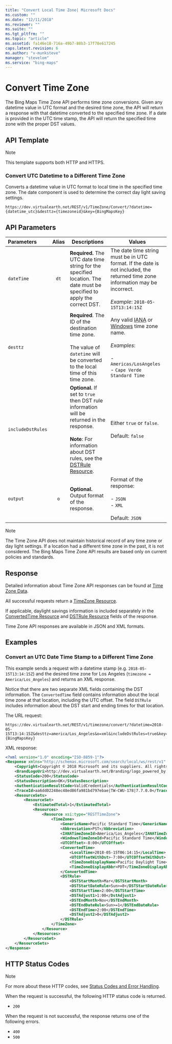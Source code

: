 ```yaml
---
title: "Convert Local Time Zone| Microsoft Docs"
ms.custom: ""
ms.date: "12/11/2018"
ms.reviewer: ""
ms.suite: ""
ms.tgt_pltfrm: ""
ms.topic: "article"
ms.assetid: fa146e18-716a-49b7-88b3-17f78e617245
caps.latest.revision: 6
ms.author: "v-munksteve"
manager: "stevelom"
ms.service: "bing-maps"
---
```


# Convert Time Zone

The Bing Maps Time Zone API performs time zone conversions. Given any datetime value in UTC format and the desired time zone, the API will return a response with that datetime converted to the specified time zone. If a date is provided in the UTC time stamp, the API will return the specified time zone with the proper DST values.

## API Template

> [!NOTE]
>
> This template supports both HTTP and HTTPS.

### Convert UTC Datetime to a Different Time Zone

Converts a datetime value in UTC format to local time in the specified time zone. The date component is used to determine the correct day light saving settings. 

```url
https://dev.virtualearth.net/REST/v1/TimeZone/Convert/?datetime={datetime_utc}&desttz={timezoneid}&key={BingMapsKey}
```

## API Parameters

|Parameters |Alias  |Descriptions  |Values |
|:------|:----:|---------|---------|
|`dateTime` |`dt`| **Required.** The UTC date time string for the specified location. The date must be specified to apply the correct DST.| The date time string must be in UTC format. If the date is not included, the returned time zone information may be incorrect.<br /><br />*Example*: `2018-05-15T13:14:15Z` |
|`desttz` | |  **Required**. The ID of the destination time zone.<br /><br />The value of `datetime` will be converted to the local time of this time zone. | Any valid [IANA](https://en.wikipedia.org/wiki/List_of_tz_database_time_zones) or [Windows](https://support.microsoft.com/help/973627/microsoft-time-zone-index-values) time zone name.<br /><br />*Examples*:<br /><br />- `Americas/LosAngeles`<br />- `Cape Verde Standard Time`|
|`includeDstRules`| | **Optional.** If set to `true` then DST rule information will be returned in the response.<br /><br />**Note**: For information about DST rules, see the [DSTRule Resource](time-zone-data.md). | Either `true` or `false`.<br /><br />Default: `false` |
|`output`|`o`|**Optional.** Output format of the response.|Format of the response:<br/><br/>- `JSON`<br />- `XML`<br /><br />Default: `JSON`|


> [!NOTE]
>
> The Time Zone API does not maintain historical record of any time zone or day light settings. If a location had a different time zone in the past, it is not considered. The Bing Maps Time Zone API results are based only on current policies and standards.

## Response

Detailed information about Time Zone API responses can be found at [Time Zone Data](time-zone-data.md).

All successful requests return a [TimeZone Resource](time-zone-data.md). 

If applicable, daylight savings information is included separately in the [ConvertedTime Resource](time-zone-data.md) and [DSTRule Resource](time-zone-data.md) fields of the response.

Time Zone API responses are available in JSON and XML formats.

## Examples

### Convert an UTC Date Time Stamp to a Different Time Zone

This example sends a request with a datetime stamp (e.g. `2018-05-15T13:14:15Z`) and the desired time zone for Los Angeles (`timezone = America/Los_Angeles`) and returns an XML response. 

Notice that there are two separate XML fields containing the DST information. The `ConvertedTime` field contains information about the local time zone at that location, including the UTC offset. The field `DSTRule` includes information about the DST start and ending times for that location.

The URL request:

```url
https://dev.virtualearth.net/REST/v1/timezone/convert/?datetime=2018-05-15T13:14:15Z&desttz=america/Los_Angeles&o=xml&includeDstRules=true&key={BingMapsKey}

```

XML response:

```xml
<?xml version="1.0" encoding="ISO-8859-1"?>
<Response xmlns="http://schemas.microsoft.com/search/local/ws/rest/v1" xmlns:xsi="http://www.w3.org/2001/XMLSchema-instance" xmlns:xsd="http://www.w3.org/2001/XMLSchema">
    <Copyright>Copyright © 2018 Microsoft and its suppliers. All rights reserved. This API cannot be accessed and the content and any results may not be used, reproduced or transmitted in any manner without express written permission from Microsoft Corporation.</Copyright>
    <BrandLogoUri>http://dev.virtualearth.net/Branding/logo_powered_by.png</BrandLogoUri>
    <StatusCode>200</StatusCode>
    <StatusDescription>OK</StatusDescription>
    <AuthenticationResultCode>ValidCredentials</AuthenticationResultCode>
    <TraceId>aa6dd02248ec48ed86fa981bd797ebae|TW-CWU-178|7.7.0.0</TraceId>
    <ResourceSets>
        <ResourceSet>
            <EstimatedTotal>1</EstimatedTotal>
            <Resources>
                <Resource xsi:type="RESTTimeZone">
                    <TimeZone>
                        <GenericName>Pacific Standard Time</GenericName>
                        <Abbreviation>PST</Abbreviation>
                        <IANATimeZoneId>America/Los_Angeles</IANATimeZoneId>
                        <WindowsTimeZoneId>Pacific Standard Time</WindowsTimeZoneId>
                        <UTCOffset>-8:00</UTCOffset>
                        <ConvertedTime>
                            <LocalTime>2018-05-15T06:14:15</LocalTime>
                            <UTCOffsetWithDst>-7:00</UTCOffsetWithDst>
                            <TimeZoneDisplayName>Pacific Daylight Time</TimeZoneDisplayName>
                            <TimeZoneDisplayAbbr>PDT</TimeZoneDisplayAbbr>
                        </ConvertedTime>
                        <DSTRule>
                            <DSTStartMonth>Mar</DSTStartMonth>
                            <DSTStartDateRule>Sun>=8</DSTStartDateRule>
                            <DSTStartTime>2:00</DSTStartTime>
                            <DSTAdjust1>1:00</DstAdjust1>
                            <DSTEndMonth>Nov</DSTEndMonth>
                            <DSTEndDateRule>Sun>=1</DSTEndDateRule>
                            <DSTEndTime>2:00</DSTEndTime>
                            <DSTAdjust2>0</DSTAdjust2>
                        </DSTRule>
                    </TimeZone>
                </Resource>
            </Resources>
        </ResourceSet>
    </ResourceSets>
</Response>
```

## HTTP Status Codes

> [!NOTE]
> For more about these HTTP codes, see [Status Codes and Error Handling](https://msdn.microsoft.com/library/ff701703.aspx).

When the request is successful, the following HTTP status code is returned.
- `200`

When the request is not successful, the response returns one of the following errors.
- `400`
- `500`